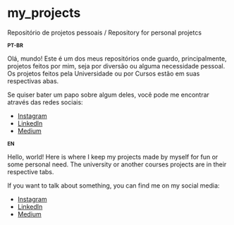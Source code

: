 # my_projects
Repositório de projetos pessoais / Repository for personal projetcs 

<sub>**PT-BR**</sub>

Olá, mundo! Este é um dos meus repositórios onde guardo, principalmente, projetos feitos por mim, seja por diversão ou alguma necessidade pessoal. Os projetos feitos pela Universidade ou por Cursos estão em suas respectivas abas.

Se quiser bater um papo sobre algum deles, você pode me encontrar através das redes sociais:
* [Instagram](https://www.instagram.com/caiowisi/)
* [LinkedIn](https://www.linkedin.com/in/caiolchacon/)
* [Medium](https://medium.com/@caiochacon)

<sub>**EN**</sub> 

Hello, world! Here is where I keep my projects made by myself for fun or some personal need. The university or another courses projects are in their respective tabs.

If you want to talk about something, you can find me on my social media: 
* [Instagram](https://www.instagram.com/caiowisi/)
* [LinkedIn](https://www.linkedin.com/in/caiolchacon/)
* [Medium](https://medium.com/@caiochacon)
